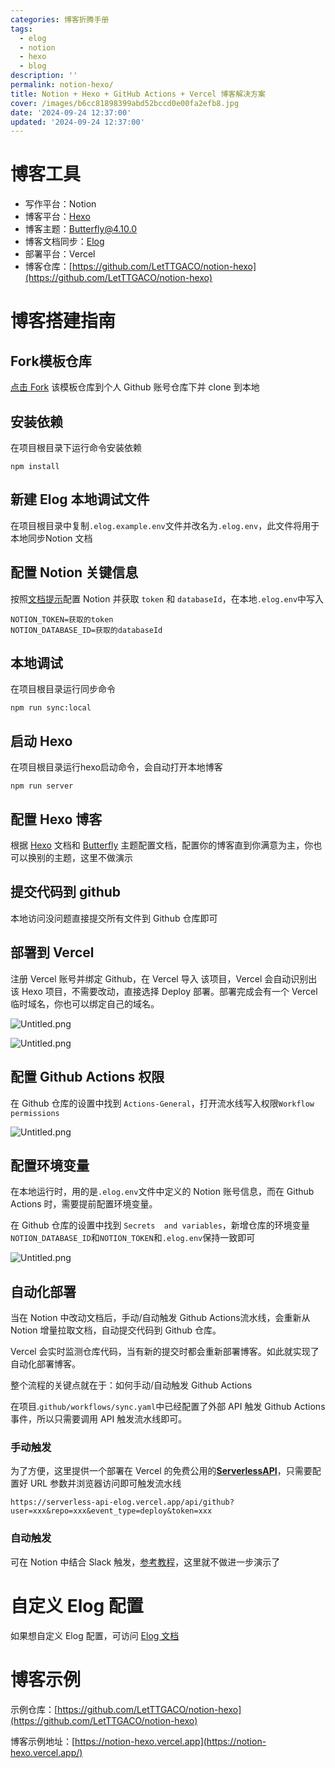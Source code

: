 ```yaml
---
categories: 博客折腾手册
tags:
  - elog
  - notion
  - hexo
  - blog
description: ''
permalink: notion-hexo/
title: Notion + Hexo + GitHub Actions + Vercel 博客解决方案
cover: /images/b6cc81898399abd52bccd0e00fa2efb8.jpg
date: '2024-09-24 12:37:00'
updated: '2024-09-24 12:37:00'
---
```


# 博客工具

- 写作平台：Notion
- 博客平台：[Hexo](https://hexo.io/)
- 博客主题：[Butterfly@4.10.0](https://github.com/jerryc127/hexo-theme-butterfly)
- 博客文档同步：[Elog](https://github.com/LetTTGACO/elog)
- 部署平台：Vercel
- 博客仓库：[https://github.com/LetTTGACO/notion-hexo](https://github.com/LetTTGACO/notion-hexo)

# 博客搭建指南


## Fork模板仓库


[点击 Fork](https://github.com/elog-x/notion-hexo/fork) 该模板仓库到个人 Github 账号仓库下并 clone 到本地


## 安装依赖


在项目根目录下运行命令安装依赖


```shell
npm install
```


## 新建 Elog 本地调试文件


在项目根目录中复制`.elog.example.env`文件并改名为`.elog.env`，此文件将用于本地同步Notion 文档


## 配置 Notion 关键信息


按照[文档提示](https://elog.1874.cool/notion/gvnxobqogetukays#notion)配置 Notion 并获取 `token` 和 `databaseId`，在本地`.elog.env`中写入


```text
NOTION_TOKEN=获取的token
NOTION_DATABASE_ID=获取的databaseId
```


## 本地调试


在项目根目录运行同步命令


```shell
npm run sync:local
```


## 启动 Hexo


在项目根目录运行hexo启动命令，会自动打开本地博客


```shell
npm run server
```


## 配置 Hexo 博客


根据 [Hexo](https://hexo.io/) 文档和 [Butterfly](https://github.com/jerryc127/hexo-theme-butterfly) 主题配置文档，配置你的博客直到你满意为主，你也可以换别的主题，这里不做演示


## 提交代码到 github


本地访问没问题直接提交所有文件到 Github 仓库即可


## 部署到 Vercel


注册 Vercel 账号并绑定 Github，在 Vercel 导入 该项目，Vercel 会自动识别出该 Hexo 项目，不需要改动，直接选择 Deploy 部署。部署完成会有一个 Vercel 临时域名，你也可以绑定自己的域名。


![Untitled.png](/images/6b026712d653e6d40e1a6945d99e5773.png)


![Untitled.png](/images/12f570389c6b6ae30ff0277c58034b15.png)


## 配置 Github Actions 权限


在 Github 仓库的设置中找到 `Actions-General`，打开流水线写入权限`Workflow permissions`


![Untitled.png](/images/e38e177373b420b6a7b7747727bdec3a.png)


## 配置环境变量


在本地运行时，用的是`.elog.env`文件中定义的 Notion 账号信息，而在 Github Actions 时，需要提前配置环境变量。


在 Github 仓库的设置中找到 `Secrets  and variables`，新增仓库的环境变量`NOTION_DATABASE_ID`和`NOTION_TOKEN`和`.elog.env`保持一致即可


![Untitled.png](/images/ea448ef877ae076affbd37e777ff6e6b.png)


## 自动化部署


当在 Notion 中改动文档后，手动/自动触发 Github Actions流水线，会重新从 Notion 增量拉取文档，自动提交代码到 Github 仓库。


Vercel 会实时监测仓库代码，当有新的提交时都会重新部署博客。如此就实现了自动化部署博客。


整个流程的关键点就在于：如何手动/自动触发 Github Actions


在项目.`github/workflows/sync.yaml`中已经配置了外部 API 触发 Github Actions 事件，所以只需要调用 API 触发流水线即可。


### 手动触发


为了方便，这里提供一个部署在 Vercel 的免费公用的[**ServerlessAPI**](https://github.com/elog-x/serverless-api)，只需要配置好 URL 参数并浏览器访问即可触发流水线


```shell
https://serverless-api-elog.vercel.app/api/github?user=xxx&repo=xxx&event_type=deploy&token=xxx
```


### 自动触发


可在 Notion 中结合 Slack 触发，[参考教程](https://elog.1874.cool/notion/vy55q9xwlqlsfrvk)，这里就不做进一步演示了


# 自定义 Elog 配置


如果想自定义 Elog 配置，可访问 [Elog 文档](https://elog.1874.cool/)


# 博客示例


示例仓库：[https://github.com/LetTTGACO/notion-hexo](https://github.com/LetTTGACO/notion-hexo)


博客示例地址：[https://notion-hexo.vercel.app](https://notion-hexo.vercel.app/)

